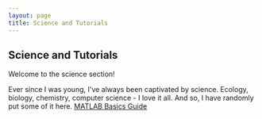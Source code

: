 ```yaml
---
layout: page
title: Science and Tutorials
---
```

## Science and Tutorials
Welcome to the science section!

Ever since I was young, I've always been captivated by science. Ecology, biology, chemistry, computer science - I love it all. And so, I have randomly put some of it here. 
[MATLAB Basics Guide](/blog/Science-and-Tutorials/MATLAB-Basics-Guide/)